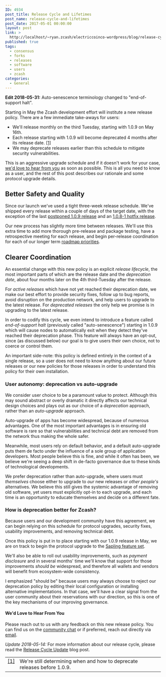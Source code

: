 ```yaml
---
ID: 4934
post_title: Release Cycle and Lifetimes
post_name: release-cycle-and-lifetimes
post_date: 2017-05-01 00:00:00
layout: post
link: >
  http://localhost/~ryan.zcash/electriccoinco-wordpress/blog/release-cycle-and-lifetimes/
published: true
tags:
  - consensus
  - forks
  - releases
  - software
  - users
  - zcash
categories:
  - General
---
```

<p><strong>Edit 2018-05-31:</strong> Auto-senescence terminology changed to "end-of-support halt".</p>
<p>Starting in May the Zcash development effort will institute a new release policy. There are a few immediate take-aways for users:</p>
<ul class="simple">
<li>We'll release monthly on the third Tuesday, starting with 1.0.9 on May 16th.</li>
<li>Each release starting with 1.0.9 will become deprecated 4 months after its release date. <a id="id1" class="footnote-reference" href="#id3">[1]</a></li>
<li>We may deprecate releases earlier than this schedule to mitigate security vulnerabilities.</li>
</ul>
<p>This is an aggressive upgrade schedule and if it doesn't work for your case, <a class="reference external" href="https://z.cash/contact.html">we'd love to hear from you</a> as soon as possible. This is all you need to know as a user, and the rest of this post describes our rationale and some protocol upgrade details.</p>
<div id="better-safety-and-quality" class="section">
<h2>Better Safety and Quality</h2>
<p>Since our launch we've used a tight three-week release schedule. We've shipped every release within a couple of days of the target date, with the exception of the last <a class="reference external" href="/blog/zcash-1-0-9-postponed/">postponed 1.0.9 release</a> and an <a class="reference external" href="/blog/new-release-1-0-8-1/">1.0.8-1 hotfix release</a>.</p>
<p>Our new process has slightly more time between releases. We'll use this extra time to add more thorough pre-release and package testing, have a retrospective meeting for each release, and begin per-release coordination for each of our longer term <a class="reference external" href="/blog/the-near-future-of-zcash/">roadmap priorities</a>.</p>
</div>
<div id="clearer-coordination" class="section">
<h2>Clearer Coordination</h2>
<p>An essential change with this new policy is an explicit <cite>release lifecycle</cite>, the most important parts of which are the release date and the <cite>deprecation date</cite>, about four months later on the 4th third-Tuesday after the release.</p>
<p>For <cite>active releases</cite> which have not yet reached their deprecation date, we make our best effort to provide security fixes, follow up to bug reports, avoid disruption on the production network, and help users to upgrade to the latest release. For <cite>deprecated releases</cite> the only help we promise is in upgrading to the latest release.</p>
<p>In order to codify this cycle, we even intend to introduce a feature called <cite>end-of-support halt</cite> (previously called "auto-senescence") starting in 1.0.9 which will cause nodes to automatically exit when they detect they've reached their deprecation phase. This feature will always have an opt-out, since (as discussed below) our goal is to give users their own choice, not to coerce or control them.</p>
<p>An important side-note: this policy is defined entirely in the context of a single release, so a user does not need to know anything about our future releases or our new policies for those releases in order to understand this policy for their own installation.</p>
<div id="user-autonomy-deprecation-vs-auto-upgrade" class="section">
<h3>User autonomy: deprecation vs auto-upgrade</h3>
<p>We consider user choice to be a paramount value to protect. Although this may sound abstract or overly dramatic it directly affects our technical design choices and plays out as our choice of a <cite>deprecation</cite> approach, rather than an <cite>auto-upgrade</cite> approach.</p>
<p>Auto-upgrade of apps has become widespread, because of numerous advantages. One of the most important advantages is in ensuring old software is rare so that vulnerabilities and technical debt are removed from the network thus making the whole safer.</p>
<p>Meanwhile, most users rely on default behavior, and a default auto-upgrade puts them de facto under the influence of a sole group of application developers. Most people believe this is fine, and while it often has been, we believe we're seeing a deep shift in de-facto governance due to these kinds of technological developments.</p>
<p>We prefer deprecation rather than auto-upgrade, where users must <em>themselves</em> choose either to upgrade to <em>our</em> new releases or <em>other people's</em> alternatives. We believe this still gives the systemic advantage of removing old software, yet users must explicitly opt-in to each upgrade, and each time is an opportunity to educate themselves and decide on a different fate.</p>
</div>
<div id="how-is-deprecation-better-for-zcash" class="section">
<h3>How is deprecation better for Zcash?</h3>
<p>Because users and our development community have this agreement, we can begin relying on this schedule for protocol upgrades, security fixes, usability improvements, and removing technical debt.</p>
<p>Once this policy is put in to place starting with our 1.0.9 release in May, we are on track to begin the protocol upgrade to the <a class="reference external" href="/blog/the-near-future-of-zcash/">Sapling feature set</a>.</p>
<p>We'll also be able to roll out usability improvements, such as <cite>payment disclosure</cite> and in several months' time we'll know that support for those improvements <em>should be</em> widespread, and therefore all wallets and vendors will benefit from ecosystem-wide consistency.</p>
<p>I emphasized "should be" because users may always choose to reject our deprecation policy by editing their local configuration or installing alternative implementations. In that case, we'll have a clear signal from the user community about their reservations with our direction, so this is one of the key mechanisms of our improving governance.</p>
<div id="id2" class="section">
<h4>We'd Love to Hear From You</h4>
<p>Please reach out to us with any feedback on this new release policy. You can find us on the <a class="reference external" href="https://chat.zcashcommunity.com">community chat</a> or if preferred, reach out directly via <a class="reference external" href="mailto:info@z.cash">email</a>.</p>
<p><em>Update 2018-05-14:</em> For more information about our release cycle, please read the <a href="/blog/release-cycle-update/">Release Cycle Update</a> blog post.</p>
<table id="id3" class="docutils footnote" frame="void" rules="none">
<colgroup>
<col class="label" />
<col /></colgroup>
<tbody valign="top">
<tr>
<td class="label"><a class="fn-backref" href="#id1">[1]</a></td>
<td>We're still determining when and how to deprecate releases before 1.0.9.</td>
</tr>
</tbody>
</table>
</div>
</div>
</div>

